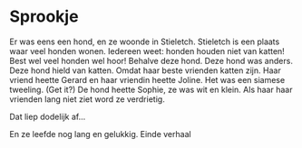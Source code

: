 # Sprookje

Er was eens een hond, en ze woonde in Stieletch.
Stieletch is een plaats waar veel honden wonen.
Iedereen weet: honden houden niet van katten!
Best wel veel honden wel hoor!
Behalve deze hond.
Deze hond was anders.
Deze hond hield van katten.
Omdat haar beste vrienden katten zijn.
Haar vriend heette Gerard en haar vriendin heette Joline.
Het was een siamese tweeling. (Get it?)
De hond heette Sophie, ze was wit en klein.
Als haar haar vrienden lang niet ziet word ze verdrietig.

Dat liep dodelijk af...

En ze leefde nog lang en gelukkig.
Einde verhaal
